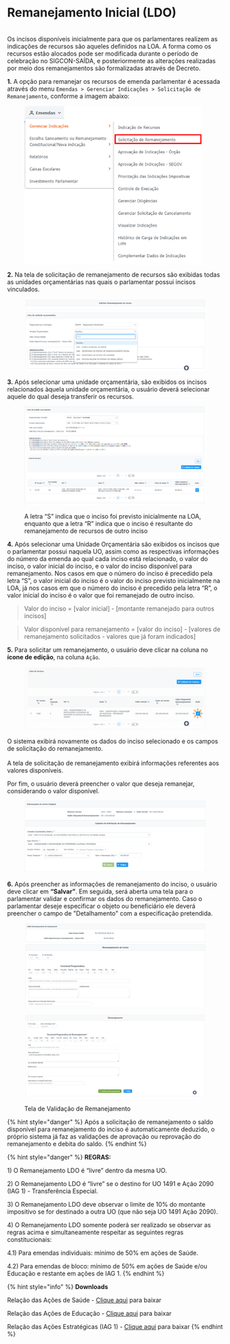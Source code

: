 # Remanejamento Inicial (LDO)


\
Os incisos disponíveis inicialmente para que os parlamentares realizem as indicações de recursos são aqueles definidos na LOA. A forma como os recursos estão alocados pode ser modificada durante o período de celebração no SIGCON-SAÍDA, e posteriormente as alterações realizadas por meio dos remanejamentos são formalizadas através de Decreto.

&#x20;  **1.** A opção para remanejar os recursos de emenda parlamentar é acessada através do menu `Emendas > Gerenciar Indicações > Solicitação de Remanejamento`, conforme a imagem abaixo:

<figure><img src="../../.gitbook/assets/Design sem nome (1).png" alt="" width="413"><figcaption></figcaption></figure>

&#x20;  **2.** Na tela de solicitação de remanejamento de recursos são exibidas todas as unidades orçamentárias nas quais o parlamentar possui incisos vinculados.

<figure><img src="../../.gitbook/assets/image (5) (1) (1).png" alt=""><figcaption></figcaption></figure>

&#x20;  **3.** Após selecionar uma unidade orçamentária, são exibidos os incisos relacionados àquela unidade orçamentária, o usuário deverá selecionar aquele do qual deseja transferir os recursos.

<figure><img src="../../.gitbook/assets/Remanejamento Print 3.PNG" alt=""><figcaption><p>A letra “S” indica que o inciso foi previsto inicialmente na LOA, enquanto que a letra “R” indica que o inciso é resultante do remanejamento de recursos de outro inciso</p></figcaption></figure>

**4.** Após selecionar uma Unidade Orçamentária são exibidos os incisos que o parlamentar possui naquela UO, assim como as respectivas informações do número da emenda ao qual cada inciso está relacionado, o valor do inciso, o valor inicial do inciso, e o valor do inciso disponível para remanejamento. Nos casos em que o número do inciso é precedido pela letra “S”, o valor inicial do inciso é o valor do inciso previsto inicialmente na LOA, já nos casos em que o número do inciso é precedido pela letra “R”, o valor inicial do inciso é o valor que foi remanejado de outro inciso.&#x20;

> Valor do inciso = \[valor inicial] - \[montante remanejado para outros incisos]

> &#x20;Valor disponível para remanejamento = \[valor do inciso] - \[valores de remanejamento solicitados - valores que já foram indicados]

**5.** Para solicitar um remanejamento, o usuário deve clicar na coluna no **ícone de edição**, na coluna `Ação`.&#x20;

<figure><img src="../../.gitbook/assets/LDO - Remanejamento GIf.gif" alt=""><figcaption></figcaption></figure>

O sistema exibirá novamente os dados do inciso selecionado e os campos de solicitação do remanejamento.\
\
A tela de solicitação de remanejamento exibirá informações referentes aos valores disponíveis.

Por fim, o usuário deverá preencher o valor que deseja remanejar, considerando o valor disponível.

<figure><img src="../../.gitbook/assets/image (1) (1) (1).png" alt=""><figcaption></figcaption></figure>

**6.** Após preencher as informações de remanejamento do inciso, o usuário deve clicar em **“Salvar”**. Em seguida, será aberta uma tela para o parlamentar validar e confirmar os dados do remanejamento. Caso o parlamentar deseje especificar o objeto ou beneficiário ele deverá preencher o campo de "Detalhamento" com a especificação pretendida.

<figure><img src="../../.gitbook/assets/image (567).png" alt=""><figcaption></figcaption></figure>

<figure><img src="../../.gitbook/assets/image (568).png" alt=""><figcaption><p>Tela de Validação de Remanejamento</p></figcaption></figure>

{% hint style="danger" %}
Após a solicitação de remanejamento o saldo disponível para remanejamento do inciso é automaticamente deduzido, o próprio sistema já faz as validações de aprovação ou reprovação do remanejamento e debita do saldo.&#x20;
{% endhint %}

{% hint style="danger" %}
**REGRAS:**

1\) O Remanejamento LDO é “livre” dentro da mesma UO.

2\) O Remanejamento LDO é “livre” se o destino for UO 1491 e Ação 2090 (IAG 1) - Transferência Especial.

3\) O Remanejamento LDO deve observar o limite de 10% do montante impositivo se for destinado a outra UO (que não seja UO 1491 Ação 2090).

4\) O Remanejamento LDO somente poderá ser realizado se observar as regras acima e simultaneamente respeitar as seguintes regras constitucionais:

&#x20;       4.1) Para emendas individuais: mínimo de 50% em ações de Saúde.&#x20;

&#x20;       4.2) Para emendas de bloco: mínimo de 50% em ações de Saúde e/ou Educação e restante em ações de IAG 1.
{% endhint %}

{% hint style="info" %}
**Downloads**

Relação das Ações de Saúde - [Clique aqui](https://www.sigconsaida.mg.gov.br/wp-content/uploads/arquivos/emendas/2021/acoes\_saude\_emendas\_2021.pdf) para baixar

Relação das Ações de Educação - [Clique aqui](https://www.sigconsaida.mg.gov.br/wp-content/uploads/arquivos/emendas/2021/acoes\_educacao\_emendas\_2021.pdf) para baixar

Relação das Ações Estratégicas (IAG 1) - [Clique aqui](https://www.sigconsaida.mg.gov.br/wp-content/uploads/arquivos/emendas/2021/acoes\_estrategicas\_iag1\_emendas\_2021.pdf) para baixar
{% endhint %}
